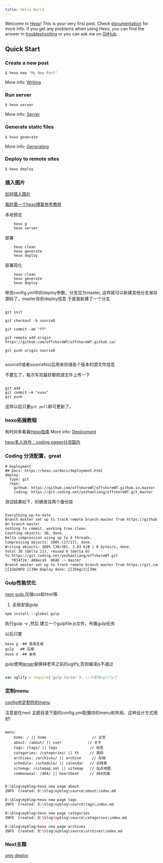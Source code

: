 ```yaml
---
title: Hello World
---
```

Welcome to [Hexo](https://hexo.io/)! This is your very first post. Check [documentation](https://hexo.io/docs/) for more info. If you get any problems when using Hexo, you can find the answer in [troubleshooting](https://hexo.io/docs/troubleshooting.html) or you can ask me on [GitHub](https://github.com/hexojs/hexo/issues).

## Quick Start

### Create a new post

``` bash
$ hexo new "My New Post"
```

More info: [Writing](https://hexo.io/docs/writing.html)

### Run server

``` bash
$ hexo server
```

More info: [Server](https://hexo.io/docs/server.html)

### Generate static files

``` bash
$ hexo generate
```

More info: [Generating](https://hexo.io/docs/generating.html)

### Deploy to remote sites

``` bash
$ hexo deploy
```

### 插入图片

[如何插入图片][2]

[ 我的第一个hexo博客参考教程 ][3]

本地预览
```
    hexo g
    hexo server
```

部署
```
    hexo clean
    hexo generate
    hexo deploy
```


部署简化
```
    hexo clean
    hexo generate
    hexo deploy
```

修改config.yml中的deploy参数，分支应为master, 这样就可以新建其他分支保存源码了，master存折deploy信息
于是我新建了一个分支
```

git init

git checkout -b source0

git commit -am "ff"

git remote add origin https://github.com/offshoreWT/offshoreWT.github.io/ 

git push origin source0


```

source0或者sourceN以后用来存储各个版本的源文件信息


不要忘了，每次写完最好都把源文件上传一下

```

git add .
git commit –m "xxxx"
git push 

```

这样以后只要`git pull`即可更新了。

### hexo拓展教程

有时间多看看[Hexo指南][1]
More info: [Deployment](https://hexo.io/docs/deployment.html)

[hexo多人协作：coding pages分流国内][4]

### Coding 分流配置，great

```
# Deployment
## Docs: https://hexo.io/docs/deployment.html
deploy:
  type: git
  repo: 
    github: https://github.com/offshoreWT/offshoreWT.github.io,master
    coding: https://git.coding.net/yezhaoliang/offshoreWT.git,master

```

测试结果如下，的确发往两个备份库

``` sh

Everything up-to-date
Branch master set up to track remote branch master from https://github.com/offshoreWT/offshoreWT.github.io.
On branch master
nothing to commit, working tree clean
Counting objects: 30, done.
Delta compression using up to 4 threads.
Compressing objects: 100% (17/17), done.
Writing objects: 100% (30/30), 3.03 KiB | 0 bytes/s, done.
Total 30 (delta 11), reused 0 (delta 0)
To https://git.coding.net/yezhaoliang/offshoreWT.git
   f034f2e..488eca9  HEAD -> master
Branch master set up to track remote branch master from https://git.coding.net/yezhaoliang/offshoreWT.git.
[32mINFO [39m Deploy done: [35mgit[39m

```
### Gulp性能优化

[ npm gulp ][6]压缩css和html等

1. 全局安装gulp
```
npm install --global gulp

```

执行gulp -v ,然后 建立一个gulpfile.js文件，布置gulp任务

以后只要

```
hexo g  ## 简易生成
gulp   ## 压缩
hexo d  ## 发布

```

gulp使用[terser][7]替换掉老早之前的uglify,否则编译js不通过

``` js

var uglify = require('gulp-terser'); //不要用uglify了

```

### 定制menu

[ config中定制你的menu ][8]

注意是在next 主题目录下面的config.yml配置你的menu和布局，这种设计方式很好!
```

menu:
    home: / || home                     // 主页  
    about: /about/ || user            // 关于  
    tags: /tags/ || tags               // 标签
    categories: /categories/ || th     // 类别   
    archives: /archives/ || archive     // 存档  
    schedule: /schedule/ || calendar   // 日程表 
    sitemap: /sitemap.xml || sitemap   // 站点地图
    commonweal: /404/ || heartbeat     // 404页面  

```

```sh

D:\blog\myblog>hexo new page about
INFO  Created: D:\blog\myblog\source\about\index.md

D:\blog\myblog>hexo new page tags
INFO  Created: D:\blog\myblog\source\tags\index.md

D:\blog\myblog>hexo new page categories
INFO  Created: D:\blog\myblog\source\categories\index.md

D:\blog\myblog>hexo new page archives
INFO  Created: D:\blog\myblog\source\archives\index.md

```
### Next主题
[only deploy][5]

[1]: https://hexo-guide.readthedocs.io/zh_CN/latest/index.html 
[2]: https://fuhailin.github.io/%E5%9C%A8Hexo%E5%8D%9A%E5%AE%A2%E4%B8%AD%E6%8F%92%E5%85%A5%E5%9B%BE%E7%89%87%E7%9A%84%E5%90%84%E7%A7%8D%E6%96%B9%E5%BC%8F/
[3]: https://blog.csdn.net/sinat_37781304/article/details/82729029 
[4]:https://www.v2ex.com/t/264283 
[5]:https://spacejmmy.github.io/2017/08/20/2017-08-20-first-post/ 
[6]:https://hexo-guide.readthedocs.io/zh_CN/latest/advanced/[gulp]%E6%80%A7%E8%83%BD%E4%BC%98%E5%8C%96.html 
[7]:https://stackoverflow.com/questions/38886840/how-to-solve-this-minification-error-on-gulp/38886965 
[8]:https://hexo-guide.readthedocs.io/zh_CN/latest/theme/[NexT]%E8%8F%9C%E5%8D%95%E6%A0%8F.html 
